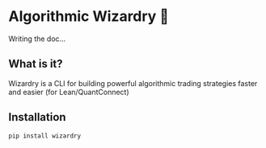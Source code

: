 # Algorithmic Wizardry 💫

Writing the doc...

## What is it?

Wizardry is a CLI for building powerful algorithmic trading strategies faster and easier (for Lean/QuantConnect)

## Installation

```
pip install wizardry
```

